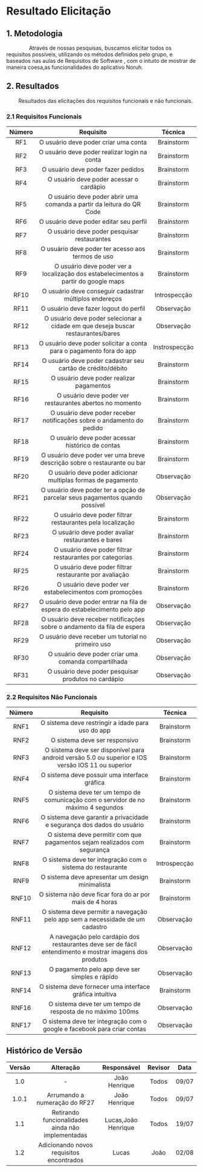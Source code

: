 # Resultado Elicitação

## 1. Metodologia

&emsp;&emsp;   Através de nossas pesquisas, buscamos elicitar todos os requisitos possíveis, utilizando os métodos definidos pelo grupo, e baseados nas aulas de Requisitos de Software , com o intuito de mostrar de maneira coesa,as funcionalidades do aplicativo Noruh.

## 2. Resultados

&emsp;&emsp; Resultados das elicitações dos requisitos funcionais e não funcionais.

### 2.1 Requisitos Funcionais

| Número | Requisito | Técnica |
| :------: | :------------------------------------------------:|:--------:|
| RF1    | O usuário deve poder criar uma conta                            | Brainstorm | 
| RF2    | O usuário deve poder realizar login na conta                    | Brainstorm| 
| RF3    | O usuário deve poder fazer pedidos                              | Brainstorm | 
| RF4    | O usuário deve poder acessar o cardápio                         |Brainstorm| 
| RF5    | O usuário deve poder abrir uma comanda a partir da leitura do QR Code |  Brainstorm| 
| RF6   | O usuário deve poder editar seu perfil        |Brainstorm| 
| RF7   | O usuário deve poder pesquisar restaurantes        | Brainstorm| 
| RF8   | O usuário deve poder ter acesso aos termos de uso  |  Brainstorm| 
| RF9   | O usuário deve poder ver a localização dos estabelecimentos a partir do google maps | Brainstorm | 
| RF10    | O usuário deve conseguir cadastrar múltiplos endereços|Introspecção| 
| RF11    | O usuário deve fazer logout do perfil |Observação| 
| RF12    | O usuário deve poder selecionar a cidade em que deseja buscar restaurantes/bares |Observação| 
| RF13    | O usuário deve poder solicitar a conta para o pagamento fora do app |Instrospecção |      
| RF14   | O usuário deve poder cadastrar seu cartão de crédito/débito       |Brainstorm|                                   
| RF15   | O usuário deve poder realizar pagamentos       |Brainstorm| 
| RF16   | O usuário deve poder ver restaurantes abertos no momento         |Brainstorm |               
| RF17   | O usuário deve poder receber notificações sobre o andamento do pedido |Brainstorm  |         
| RF18   | O usuário deve poder acessar histórico de contas       |Brainstorm|                          
| RF19   | O usuário deve poder ver uma breve descrição sobre o restaurante ou bar  |Brainstorm |       
| RF20    | O usuário deve poder adicionar multiplas formas de pagamento |Observação|                   
| RF21    | O usuário deve poder ter a opção de parcelar seus pagamentos quando possível | Observação|  
| RF22   | O usuário deve poder filtrar restaurantes pela localização       |Brainstorm |           
| RF23   | O usuário deve poder avaliar restaurantes e bares             | Brainstorm|              
| RF24   | O usuário deve poder filtrar restaurantes por categorias       |Brainstorm|              
| RF25   | O usuário deve poder filtrar restaurante por avaliação       |    Brainstorm|            
| RF26   | O usuário deve poder ver estabelecimentos com promoções        |  Brainstorm|            
| RF27    | O usuário deve poder entrar na fila de espera do estabelecimento pelo app|Observação|   
| RF28    | O usuário deve receber notificações sobre o andamento da fila de espera | Observação| 
| RF29    | O usuário deve receber um tutorial no primeiro uso | Observação| 
| RF30    | O usuário deve poder criar uma comanda compartilhada | Observação| 
| RF31    | O usuário deve poder pesquisar produtos no cardápio | Observação|

### 2.2 Requisitos Não Funcionais

| Número | Requisito | Técnica |
| :------: | :------------------------------------------------:|:--------:|
| RNF1    | O sistema deve restringir a idade para uso do app |  Brainstorm |
| RNF2    | O sistema deve ser responsivo |  Brainstorm |
| RNF3    | O sistema deve ser disponível para android versão 5.0 ou superior e IOS versão IOS 11 ou superior |  Brainstorm |
| RNF4    | O sistema deve possuir uma interface gráfica |  Brainstorm |
| RNF5    | O sistema deve ter um tempo de comunicação com o servidor de no máximo 4 segundos |  Brainstorm |
| RNF6    | O sistema deve garantir a privacidade e segurança dos dados do usuário | Brainstorm |
| RNF7    | O sistema deve permitir com que pagamentos sejam realizados com segurança | Brainstorm |
| RNF8   | O sistema deve ter integração com o sistema do restaurante | Introspecção |
| RNF9    | O sistema deve apresentar um design minimalista | Brainstorm |
| RNF10    | O sistema não deve ficar fora do ar por mais de 4 horas | Brainstorm |
| RNF11    | O sistema deve permitir a navegação pelo app sem a necessidade de um cadastro | Observação |
| RNF12    | A navegação pelo cardápio dos restaurantes deve ser de fácil entendimento e mostrar imagens dos produtos | Observação |
| RNF13    | O pagamento pelo app deve ser simples e rápido | Observação |
| RNF14    | O sistema deve fornecer uma interface gráfica intuitiva | Brainstorm |
| RNF16    | O sistema deve ter um tempo de resposta de no máximo 100ms | Observação |
| RNF17    | O sistema deve ter integração com o google e facebook para criar contas | Observação |


## Histórico de Versão

| Versão |                Alteração               | Responsável |         Revisor        |  Data |
|:------:|:--------------------------------------:|:-----------:|:----------------------:|:-----:|
|   1.0  |                    -                   |    João Henrique  | Todos | 09/07 |
|   1.0.1  |                    Arrumando a numeração do RF27                   |    João Henrique  | Todos | 09/07 |
|   1.1  |                    Retirando funcionalidades ainda não implementadas                   |    Lucas,João Henrique  | Todos | 19/07 |
|   1.2  |                    Adicionando novos requisitos encontrados                   |    Lucas  | João | 02/08 |
